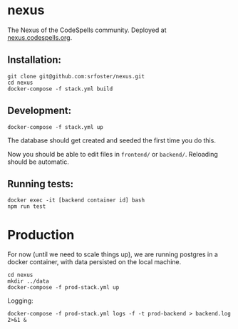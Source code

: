 # nexus

The Nexus of the CodeSpells community. Deployed at [nexus.codespells.org](http://nexus.codespells.org). 

## Installation:

```
git clone git@github.com:srfoster/nexus.git
cd nexus
docker-compose -f stack.yml build
```

## Development:

```
docker-compose -f stack.yml up
```

The database should get created and seeded the first time you do this.

Now you should be able to edit files in `frontend/` or `backend/`.  Reloading should be automatic.

## Running tests:

```
docker exec -it [backend container id] bash
npm run test
```

# Production

For now (until we need to scale things up), we are running postgres in a docker container, with data persisted on the local machine.   

```
cd nexus
mkdir ../data
docker-compose -f prod-stack.yml up
```

Logging:

```
docker-compose -f prod-stack.yml logs -f -t prod-backend > backend.log 2>&1 &
```




